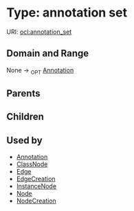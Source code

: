 
# Type: annotation set




URI: [ocl:annotation_set](http://w3id.org/oclannotation_set)


## Domain and Range

None ->  <sub>OPT</sub> [Annotation](Annotation.md)

## Parents


## Children


## Used by

 * [Annotation](Annotation.md)
 * [ClassNode](ClassNode.md)
 * [Edge](Edge.md)
 * [EdgeCreation](EdgeCreation.md)
 * [InstanceNode](InstanceNode.md)
 * [Node](Node.md)
 * [NodeCreation](NodeCreation.md)
